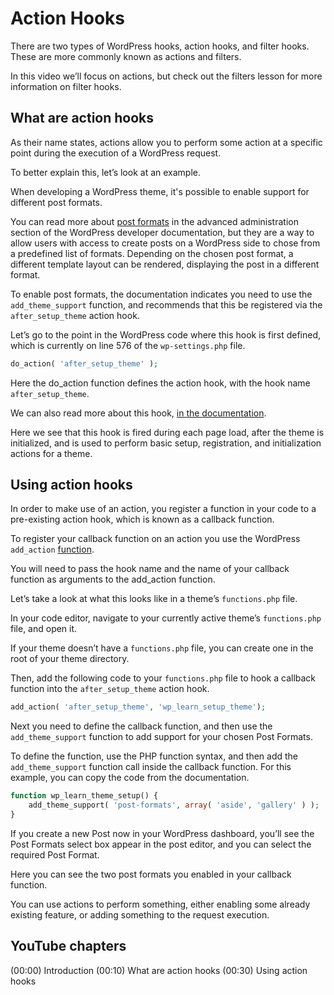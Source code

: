 # Action Hooks

There are two types of WordPress hooks, action hooks, and filter hooks. These are more commonly known as actions and filters. 

In this video we’ll focus on actions, but check out the filters lesson for more information on filter hooks.

## What are action hooks

As their name states, actions allow you to perform some action at a specific point during the execution of a WordPress request. 

To better explain this, let’s look at an example.

When developing a WordPress theme, it's possible to enable support for different post formats.

You can read more about [post formats](https://developer.wordpress.org/advanced-administration/wordpress/post-formats/) in the advanced administration section of the WordPress developer documentation, but they are a way to allow users with access to create posts on a WordPress side to chose from a predefined list of formats. Depending on the chosen post format, a different template layout can be rendered, displaying the post in a different format.

To enable post formats, the documentation indicates you need to use the `add_theme_support` function, and recommends that this be registered via the `after_setup_theme` action hook.

Let’s go to the point in the WordPress code where this hook is first defined, which is currently on line 576 of the `wp-settings.php` file.

```php
do_action( 'after_setup_theme' );
```

Here the do_action function defines the action hook, with the hook name `after_setup_theme`.

We can also read more about this hook, [in the documentation](https://developer.wordpress.org/reference/hooks/after_setup_theme/).

Here we see that this hook is fired during each page load, after the theme is initialized, and is used to perform basic setup, registration, and initialization actions for a theme.

## Using action hooks

In order to make use of an action, you register a function in your code to a pre-existing action hook, which is known as a callback function.

To register your callback function on an action you use the WordPress `add_action` [function](https://developer.wordpress.org/reference/functions/add_action/).

You will need to pass the hook name and the name of your callback function as arguments to the add_action function.

Let’s take a look at what this looks like in a theme’s `functions.php` file. 

In your code editor, navigate to your currently active theme’s `functions.php` file, and open it.

If your theme doesn’t have a `functions.php` file, you can create one in the root of your theme directory.

Then, add the following code to your `functions.php` file to hook a callback function into the `after_setup_theme` action hook.

```php
add_action( 'after_setup_theme', 'wp_learn_setup_theme');
```

Next you need to define the callback function, and then use the `add_theme_support` function to add support for your chosen Post Formats. 

To define the function, use the PHP function syntax, and then add the `add_theme_support` function call inside the callback function. For this example, you can copy the code from the documentation.

````php
function wp_learn_theme_setup() {
    add_theme_support( 'post-formats', array( 'aside', 'gallery' ) );
}

````

If you create a new Post now in your WordPress dashboard, you’ll see the Post Formats select box appear in the post editor, and you can select the required Post Format. 

Here you can see the two post formats you enabled in your callback function.

You can use actions to perform something, either enabling some already existing feature, or adding something to the request execution.

## YouTube chapters

(00:00) Introduction
(00:10) What are action hooks
(00:30) Using action hooks

